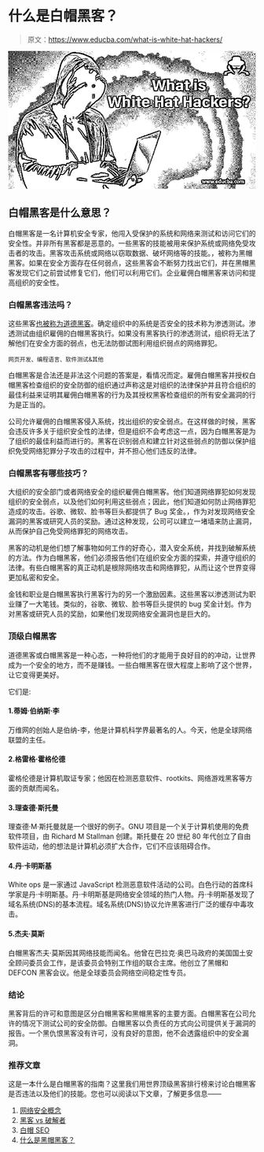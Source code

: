 # 什么是白帽黑客？

> 原文：<https://www.educba.com/what-is-white-hat-hackers/>

![What-is-White-Hat-Hackers](img/454ac069f77df0750730a6532d3d2ddf.png)



## 白帽黑客是什么意思？

白帽黑客是一名计算机安全专家，他闯入受保护的系统和网络来测试和访问它们的安全性。并非所有黑客都是恶意的。一些黑客的技能被用来保护系统或网络免受攻击者的攻击。黑客攻击系统或网络以窃取数据、破坏网络等的技能。，被称为黑帽黑客。如果在安全方面存在任何弱点，这些黑客会不断努力找出它们，并在黑帽黑客发现它们之前尝试修复它们，他们可以利用它们。企业雇佣白帽黑客来访问和提高组织的安全性。

### 白帽黑客违法吗？

这些黑客[也被称为道德黑客](https://www.educba.com/ethical-hacker-definition/)。确定组织中的系统是否安全的技术称为渗透测试。渗透测试由组织雇佣的白帽黑客执行。如果没有黑客执行的渗透测试，组织将无法了解他们在安全方面的弱点，也无法防御试图利用组织弱点的网络罪犯。

<small>网页开发、编程语言、软件测试&其他</small>

白帽黑客是合法还是非法这个问题的答案是，看情况而定。雇佣白帽黑客并授权白帽黑客检查组织的安全防御的组织通过声称这是对组织的法律保护并且符合组织的最佳利益来证明其雇佣白帽黑客的行为及其授权黑客检查组织的所有安全漏洞的行为是正当的。

公司允许雇佣的白帽黑客侵入系统，找出组织的安全弱点。在这样做的时候，黑客会违反许多关于组织安全性的法律，但是组织不会考虑这一点，因为白帽黑客是为了组织的最佳利益而进行的。黑客在识别弱点和建立针对这些弱点的防御以保护组织免受网络犯罪分子攻击的过程中，并不担心他们违反的法律。

### 白帽黑客有哪些技巧？

大组织的安全部门或者网络安全的组织雇佣白帽黑客。他们知道网络罪犯如何发现组织的安全弱点，以及他们如何利用这些弱点；因此，他们知道如何防止网络罪犯造成的攻击。谷歌、微软、脸书等巨头都提供了 Bug 奖金。，作为对发现网络安全漏洞的黑客或研究人员的奖励。通过这种发现，公司可以建立一堵墙来防止漏洞，从而保护自己免受网络罪犯的网络攻击。

黑客的动机是他们想了解事物如何工作的好奇心，潜入安全系统，并找到破解系统的方法。作为白帽黑客，他们必须报告他们在组织安全方面的探索，并遵守组织的法律。有些白帽黑客的真正动机是根除网络攻击和网络罪犯，从而让这个世界变得更加私密和安全。

金钱和职业是白帽黑客执行黑客行为的另一个激励因素。这些黑客以渗透测试为职业赚了一大笔钱。类似的，谷歌、微软、脸书等巨头提供的 bug 奖金计划。作为对黑客或研究人员的奖励，如果他们发现网络安全漏洞也是巨大的。

### 顶级白帽黑客

道德黑客或白帽黑客是一种心态，一种将他们的才能用于良好目的的冲动，让世界成为一个安全的地方，而不是赚钱。一些白帽黑客在很大程度上影响了这个世界，让它变得更美好。

它们是:

#### 1.蒂姆·伯纳斯·李

万维网的创始人是伯纳-李，他是计算机科学界最著名的人。今天，他是全球网络联盟的主任。

#### 2.格雷格·霍格伦德

霍格伦德是计算机取证专家；他因在检测恶意软件、rootkits、网络游戏黑客等方面的贡献而闻名。

#### 3.理查德·斯托曼

理查德·M·斯托曼就是一个很好的例子。GNU 项目是一个关于计算机使用的免费软件项目，由 Richard M Stallman 创建。斯托曼在 20 世纪 80 年代创立了自由软件运动，他的想法是计算机必须扩大合作，它们不应该阻碍合作。

#### 4.丹·卡明斯基

White ops 是一家通过 JavaScript 检测恶意软件活动的公司。白色行动的首席科学家是丹·卡明斯基。丹·卡明斯基是网络安全领域的热门人物。丹·卡明斯基发现了域名系统(DNS)的基本流程。域名系统(DNS)协议允许黑客进行广泛的缓存中毒攻击。

#### 5.杰夫·莫斯

白帽黑客杰夫·莫斯因其网络技能而闻名。他曾在巴拉克·奥巴马政府的美国国土安全顾问委员会工作，是该委员会特别工作组的联合主席。他创立了黑帽和 DEFCON 黑客会议。他是全球委员会网络空间稳定性专员。

### 结论

黑客背后的许可和意图是区分白帽黑客和黑帽黑客的主要方面。白帽黑客在公司允许的情况下测试公司的安全防御。白帽黑客以负责任的方式向公司提供关于漏洞的报告。一个黑仇恨黑客没有许可，没有良好的意图，他不会透露组织中的安全漏洞。

### 推荐文章

这是一本什么是白帽黑客的指南？这里我们用世界顶级黑客排行榜来讨论白帽黑客是否违法以及他们的技能。您也可以阅读以下文章，了解更多信息——

1.  [网络安全概念](https://www.educba.com/cybersecurity-basic/)
2.  [黑客 vs 破解者](https://www.educba.com/hackers-vs-crackers/)
3.  [白帽 SEO](https://www.educba.com/white-hat-seo/)
4.  [什么是黑帽黑客？](https://www.educba.com/what-is-black-hat-hackers/)





